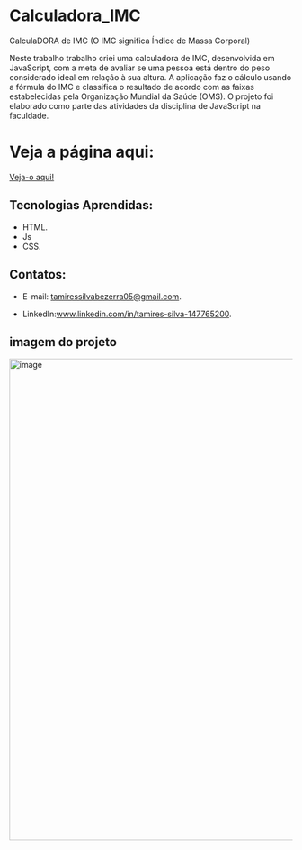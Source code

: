 # Calculadora_IMC
CalculaDORA de IMC (O IMC significa Índice de Massa Corporal)

Neste trabalho trabalho criei uma calculadora de IMC, desenvolvida em JavaScript, com a meta  de avaliar se uma pessoa está dentro do peso considerado ideal em relação à sua altura. A aplicação faz o cálculo usando a fórmula do IMC e classifica o resultado de acordo com as faixas estabelecidas pela Organização Mundial da Saúde (OMS). O projeto foi elaborado como parte das atividades da disciplina de JavaScript na faculdade.

  #  Veja a página aqui:
 [Veja-o aqui!](https://calculadora-imc-alpha-khaki.vercel.app/)
 

   
   
## Tecnologias Aprendidas:
 - HTML.
 - Js
 - CSS.

## Contatos:
 - E-mail: tamiressilvabezerra05@gmail.com.
   
 - LinkedIn:www.linkedin.com/in/tamires-silva-147765200.

    
    
## imagem do projeto
<img width="1746" height="855" alt="image" src="https://github.com/user-attachments/assets/354f2fc6-a969-4639-876b-c5d09ad713be" />









